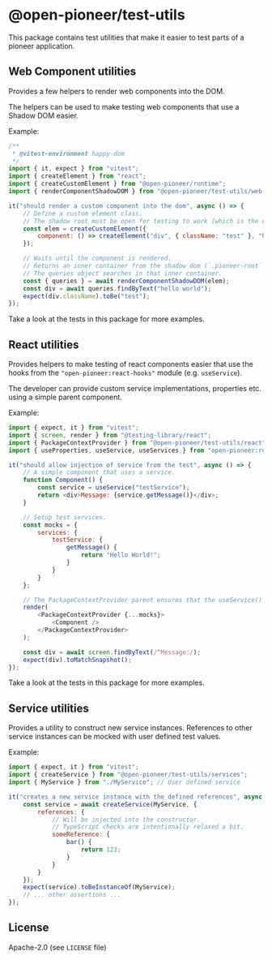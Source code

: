 # @open-pioneer/test-utils

This package contains test utilities that make it easier to test parts of a pioneer application.

## Web Component utilities

Provides a few helpers to render web components into the DOM.

The helpers can be used to make testing web components that use a Shadow DOM easier.

Example:

```js
/**
 * @vitest-environment happy-dom
 */
import { it, expect } from "vitest";
import { createElement } from "react";
import { createCustomElement } from "@open-pioneer/runtime";
import { renderComponentShadowDOM } from "@open-pioneer/test-utils/web-components";

it("should render a custom component into the dom", async () => {
    // Define a custom element class.
    // The shadow root must be open for testing to work (which is the default during development).
    const elem = createCustomElement({
        component: () => createElement("div", { className: "test" }, "hello world")
    });

    // Waits until the component is rendered.
    // Returns an inner container from the shadow dom (`.pioneer-root` by default).
    // The queries object searches in that inner container.
    const { queries } = await renderComponentShadowDOM(elem);
    const div = await queries.findByText("hello world");
    expect(div.className).toBe("test");
});
```

Take a look at the tests in this package for more examples.

## React utilities

Provides helpers to make testing of react components easier that use the hooks from the `"open-pioneer:react-hooks"` module (e.g. `useService`).

The developer can provide custom service implementations, properties etc. using a simple parent component.

Example:

```js
import { expect, it } from "vitest";
import { screen, render } from "@testing-library/react";
import { PackageContextProvider } from "@open-pioneer/test-utils/react";
import { useProperties, useService, useServices } from "open-pioneer:react-hooks";

it("should allow injection of service from the test", async () => {
    // A simple component that uses a service.
    function Component() {
        const service = useService("testService");
        return <div>Message: {service.getMessage()}</div>;
    }

    // Setup test services.
    const mocks = {
        services: {
            testService: {
                getMessage() {
                    return "Hello World!";
                }
            }
        }
    };

    // The PackageContextProvider parent ensures that the useService() in our test component works.
    render(
        <PackageContextProvider {...mocks}>
            <Component />
        </PackageContextProvider>
    );

    const div = await screen.findByText(/^Message:/);
    expect(div).toMatchSnapshot();
});
```

Take a look at the tests in this package for more examples.

## Service utilities

Provides a utility to construct new service instances.
References to other service instances can be mocked with user defined test values.

Example:

```js
import { expect, it } from "vitest";
import { createService } from "@open-pioneer/test-utils/services";
import { MyService } from "./MyService"; // User defined service

it("creates a new service instance with the defined references", async () => {
    const service = await createService(MyService, {
        references: {
            // Will be injected into the constructor.
            // TypeScript checks are intentionally relaxed a bit.
            someReference: {
                bar() {
                    return 123;
                }
            }
        }
    });
    expect(service).toBeInstanceOf(MyService);
    // ... other assertions ...
});
```

## License

Apache-2.0 (see `LICENSE` file)
